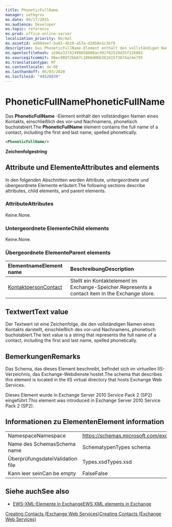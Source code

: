 ```yaml
---
title: PhoneticFullName
manager: sethgros
ms.date: 09/17/2015
ms.audience: Developer
ms.topic: reference
ms.prod: office-online-server
localization_priority: Normal
ms.assetid: ed08dee7-ba01-4b10-a53a-d28b8e1c3bf9
description: Das PhoneticFullName-Element enthält den vollständigen Namen eines Kontakts, einschließlich des vor-und Nachnamens, phonetisch buchstabiert.
ms.openlocfilehash: a206a33742499858066acd91f02529d35f22b001
ms.sourcegitcommit: 88ec988f2bb67c1866d06b361615f3674a24e795
ms.translationtype: MT
ms.contentlocale: de-DE
ms.lasthandoff: 06/03/2020
ms.locfileid: "44528839"
---
```

# <a name="phoneticfullname"></a><span data-ttu-id="7ee33-103">PhoneticFullName</span><span class="sxs-lookup"><span data-stu-id="7ee33-103">PhoneticFullName</span></span>

<span data-ttu-id="7ee33-104">Das **PhoneticFullName** -Element enthält den vollständigen Namen eines Kontakts, einschließlich des vor-und Nachnamens, phonetisch buchstabiert.</span><span class="sxs-lookup"><span data-stu-id="7ee33-104">The **PhoneticFullName** element contains the full name of a contact, including the first and last name, spelled phonetically.</span></span> 
  
```XML
<PhoneticFullName/>
```

 <span data-ttu-id="7ee33-105">**Zeichenfolge**</span><span class="sxs-lookup"><span data-stu-id="7ee33-105">**string**</span></span>
## <a name="attributes-and-elements"></a><span data-ttu-id="7ee33-106">Attribute und Elemente</span><span class="sxs-lookup"><span data-stu-id="7ee33-106">Attributes and elements</span></span>

<span data-ttu-id="7ee33-107">In den folgenden Abschnitten werden Attribute, untergeordnete und übergeordnete Elemente erläutert.</span><span class="sxs-lookup"><span data-stu-id="7ee33-107">The following sections describe attributes, child elements, and parent elements.</span></span>
  
### <a name="attributes"></a><span data-ttu-id="7ee33-108">Attribute</span><span class="sxs-lookup"><span data-stu-id="7ee33-108">Attributes</span></span>

<span data-ttu-id="7ee33-109">Keine.</span><span class="sxs-lookup"><span data-stu-id="7ee33-109">None.</span></span>
  
### <a name="child-elements"></a><span data-ttu-id="7ee33-110">Untergeordnete Elemente</span><span class="sxs-lookup"><span data-stu-id="7ee33-110">Child elements</span></span>

<span data-ttu-id="7ee33-111">Keine.</span><span class="sxs-lookup"><span data-stu-id="7ee33-111">None.</span></span>
  
### <a name="parent-elements"></a><span data-ttu-id="7ee33-112">Übergeordnete Elemente</span><span class="sxs-lookup"><span data-stu-id="7ee33-112">Parent elements</span></span>

|<span data-ttu-id="7ee33-113">**Elementname**</span><span class="sxs-lookup"><span data-stu-id="7ee33-113">**Element name**</span></span>|<span data-ttu-id="7ee33-114">**Beschreibung**</span><span class="sxs-lookup"><span data-stu-id="7ee33-114">**Description**</span></span>|
|:-----|:-----|
|[<span data-ttu-id="7ee33-115">Kontaktperson</span><span class="sxs-lookup"><span data-stu-id="7ee33-115">Contact</span></span>](contact.md) <br/> |<span data-ttu-id="7ee33-116">Stellt ein Kontaktelement im Exchange-Speicher.</span><span class="sxs-lookup"><span data-stu-id="7ee33-116">Represents a contact item in the Exchange store.</span></span>  <br/> |
   
## <a name="text-value"></a><span data-ttu-id="7ee33-117">Textwert</span><span class="sxs-lookup"><span data-stu-id="7ee33-117">Text value</span></span>

<span data-ttu-id="7ee33-118">Der Textwert ist eine Zeichenfolge, die den vollständigen Namen eines Kontakts darstellt, einschließlich des vor-und Nachnamens, phonetisch buchstabiert.</span><span class="sxs-lookup"><span data-stu-id="7ee33-118">The text value is a string that represents the full name of a contact, including the first and last name, spelled phonetically.</span></span>
  
## <a name="remarks"></a><span data-ttu-id="7ee33-119">Bemerkungen</span><span class="sxs-lookup"><span data-stu-id="7ee33-119">Remarks</span></span>

<span data-ttu-id="7ee33-120">Das Schema, das dieses Element beschreibt, befindet sich im virtuellen IIS-Verzeichnis, das Exchange-Webdienste hostet.</span><span class="sxs-lookup"><span data-stu-id="7ee33-120">The schema that describes this element is located in the IIS virtual directory that hosts Exchange Web Services.</span></span>
  
<span data-ttu-id="7ee33-121">Dieses Element wurde in Exchange Server 2010 Service Pack 2 (SP2) eingeführt.</span><span class="sxs-lookup"><span data-stu-id="7ee33-121">This element was introduced in Exchange Server 2010 Service Pack 2 (SP2).</span></span>
  
## <a name="element-information"></a><span data-ttu-id="7ee33-122">Informationen zu Elementen</span><span class="sxs-lookup"><span data-stu-id="7ee33-122">Element information</span></span>

|||
|:-----|:-----|
|<span data-ttu-id="7ee33-123">Namespace</span><span class="sxs-lookup"><span data-stu-id="7ee33-123">Namespace</span></span>  <br/> |https://schemas.microsoft.com/exchange/services/2006/types  <br/> |
|<span data-ttu-id="7ee33-124">Name des Schemas</span><span class="sxs-lookup"><span data-stu-id="7ee33-124">Schema name</span></span>  <br/> |<span data-ttu-id="7ee33-125">Schematypen</span><span class="sxs-lookup"><span data-stu-id="7ee33-125">Types schema</span></span>  <br/> |
|<span data-ttu-id="7ee33-126">Überprüfungsdatei</span><span class="sxs-lookup"><span data-stu-id="7ee33-126">Validation file</span></span>  <br/> |<span data-ttu-id="7ee33-127">Types.xsd</span><span class="sxs-lookup"><span data-stu-id="7ee33-127">Types.xsd</span></span>  <br/> |
|<span data-ttu-id="7ee33-128">Kann leer sein</span><span class="sxs-lookup"><span data-stu-id="7ee33-128">Can be empty</span></span>  <br/> |<span data-ttu-id="7ee33-129">False</span><span class="sxs-lookup"><span data-stu-id="7ee33-129">False</span></span>  <br/> |
   
## <a name="see-also"></a><span data-ttu-id="7ee33-130">Siehe auch</span><span class="sxs-lookup"><span data-stu-id="7ee33-130">See also</span></span>



- [<span data-ttu-id="7ee33-131">EWS-XML-Elemente in Exchange</span><span class="sxs-lookup"><span data-stu-id="7ee33-131">EWS XML elements in Exchange</span></span>](ews-xml-elements-in-exchange.md)


[<span data-ttu-id="7ee33-132">Creating Contacts (Exchange Web Services)</span><span class="sxs-lookup"><span data-stu-id="7ee33-132">Creating Contacts (Exchange Web Services)</span></span>](https://msdn.microsoft.com/library/4845917e-70d1-481c-bbd7-011ec6571789%28Office.15%29.aspx)


